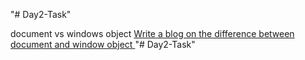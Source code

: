 "# Day2-Task" 


document vs windows object
[Write a blog on the difference between document and window object ](https://docs.google.com/document/d/1_IkTDJAJXgDepNWuoLfVOKxSEIjjtvS6DooLBtxwyUA/edit?usp=sharing)"# Day2-Task" 
